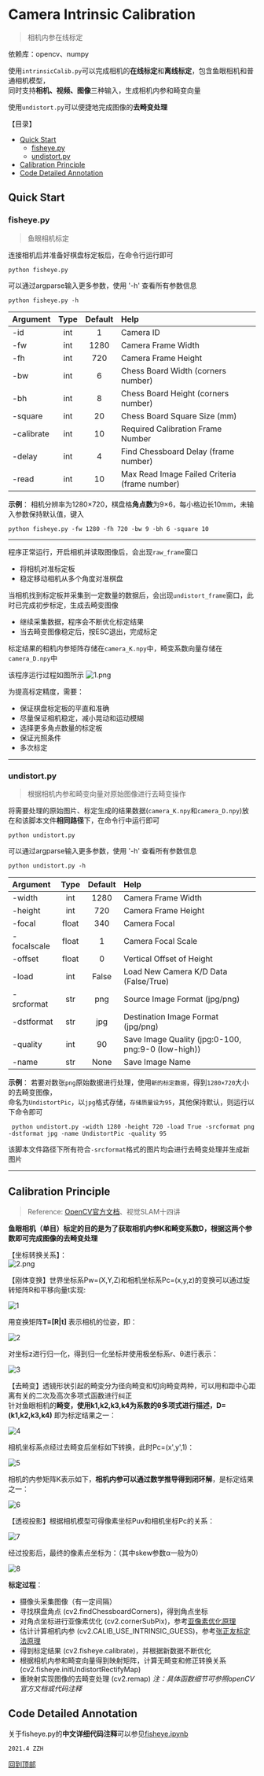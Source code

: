 # Camera Intrinsic Calibration
> 相机内参在线标定
  
依赖库：opencv、numpy  

使用`intrinsicCalib.py`可以完成相机的**在线标定**和**离线标定**，包含鱼眼相机和普通相机模型，  
同时支持**相机、视频、图像**三种输入，生成相机内参和畸变向量  
  
使用`undistort.py`可以便捷地完成图像的**去畸变处理**  

【目录】  
- [Quick Start](#quick-start)
  * [fisheye.py](#fisheyepy)
  * [undistort.py](#undistortpy)
- [Calibration Principle](#calibration-principle)
- [Code Detailed Annotation](#code-detailed-annotation)

## Quick Start
### fisheye.py 
> 鱼眼相机标定  

连接相机后并准备好棋盘标定板后，在命令行运行即可 
```
python fisheye.py
```
可以通过argparse输入更多参数，使用 '-h' 查看所有参数信息
```
python fisheye.py -h
```

| Argument  | Type | Default | Help                                          | 
|:----------|:----:|:-------:|:----------------------------------------------|
| -id       | int  | 1       | Camera ID                                     |
| -fw       | int  | 1280    | Camera Frame Width                            |
| -fh       | int  | 720     | Camera Frame Height                           |
| -bw       | int  | 6       | Chess Board Width (corners number)            |
| -bh       | int  | 8       | Chess Board Height (corners number)           |
| -square   | int  | 20      | Chess Board Square Size (mm)                  |
| -calibrate| int  | 10      | Required Calibration Frame Number             |
| -delay    | int  | 4       | Find Chessboard Delay (frame number)          |
| -read     | int  | 10      | Max Read Image Failed Criteria (frame number) |

**示例**： 相机分辨率为1280×720，棋盘格**角点数**为9×6，每小格边长10mm，未输入参数保持默认值，键入
```
python fisheye.py -fw 1280 -fh 720 -bw 9 -bh 6 -square 10
```
-------------------------------------------------------------------------------
程序正常运行，开启相机并读取图像后，会出现`raw_frame`窗口
- 将相机对准标定板
- 稳定移动相机从多个角度对准棋盘 

当相机找到标定板并采集到一定数量的数据后，会出现`undistort_frame`窗口，此时已完成初步标定，生成去畸变图像
- 继续采集数据，程序会不断优化标定结果
- 当去畸变图像稳定后，按ESC退出，完成标定

标定结果的相机内参矩阵存储在`camera_K.npy`中，畸变系数向量存储在`camera_D.npy`中

该程序运行过程如图所示
![1.png](https://i.loli.net/2021/04/06/OAMVYJqezPcFhjI.png)

为提高标定精度，需要：
- 保证棋盘标定板的平直和准确
- 尽量保证相机稳定，减小晃动和运动模糊
- 选择更多角点数量的标定板
- 保证光照条件
- 多次标定  

--------------------------------------------------------------------------------

### undistort.py
> 根据相机内参和畸变向量对原始图像进行去畸变操作  

将需要处理的原始图片、标定生成的结果数据(`camera_K.npy`和`camera_D.npy`)放在和该脚本文件**相同路径**下，在命令行中运行即可
```
python undistort.py
```
可以通过argparse输入更多参数，使用 '-h' 查看所有参数信息
```
python undistort.py -h
```
| Argument   | Type  | Default | Help                                              | 
|:-----------|:-----:|:-------:|:--------------------------------------------------|
| -width     | int   | 1280    | Camera Frame Width                                |
| -height    | int   | 720     | Camera Frame Height                               |
| -focal     | float | 340     | Camera Focal                                      |
| -focalscale| float | 1       | Camera Focal Scale                                |
| -offset    | float | 0       | Vertical Offset of Height                         |
| -load      | int   | False   | Load New Camera K/D Data (False/True)             |
| -srcformat | str   | png     | Source Image Format (jpg/png)                     |
| -dstformat | str   | jpg     | Destination Image Format (jpg/png)                |
| -quality   | int   | 90      | Save Image Quality (jpg:0-100, png:9-0 (low-high))|
| -name      | str   | None    | Save Image Name                                   |

**示例**： 若要对数张`png`原始数据进行处理，使用`新的标定数据`，得到`1280×720`大小的去畸变图像，  
命名为`UndistortPic`，以`jpg`格式存储，`存储质量设为95`，其他保持默认，则运行以下命令即可
```
 python undistort.py -width 1280 -height 720 -load True -srcformat png -dstformat jpg -name UndistortPic -quality 95
```
该脚本文件路径下所有符合`-srcformat`格式的图片均会进行去畸变处理并生成新图片

--------------------------------------------------------------------------------

## Calibration Principle
> Reference: [OpenCV官方文档](https://docs.opencv.org/3.0.0/db/d58/group__calib3d__fisheye.html)、视觉SLAM十四讲

**鱼眼相机（单目）标定的目的是为了获取相机内参K和畸变系数D，根据这两个参数即可完成图像的去畸变处理**   

【坐标转换关系】：  
![2.png](https://i.loli.net/2021/04/07/4Nwzeag9EZTrDWl.png)

【刚体变换】世界坐标系Pw=(X,Y,Z)和相机坐标系Pc=(x,y,z)的变换可以通过旋转矩阵R和平移向量t实现:    
  
![1](http://latex.codecogs.com/svg.latex?\begin{bmatrix}{x}\\\\{y}\\\\{z}\\\\\end{bmatrix}=R\\cdot\\begin{bmatrix}{X}\\\\{Y}\\\\{Z}\\\\\end{bmatrix}+t)   

用变换矩阵**T=[R|t]** 表示相机的位姿，即：  

![2](http://latex.codecogs.com/svg.latex?\{P_c}=T{P_w})  

对坐标z进行归一化，得到归一化坐标并使用极坐标系r、θ进行表示：  
  
![3](http://latex.codecogs.com/svg.latex?\begin{cases}a=x\setminus{z}\\\\b=y\setminus{z}\\\\r^{2}=a^{2}+b^{2}\\\\\theta=atan(r)\\\\\end{cases})   
  
【去畸变】透镜形状引起的畸变分为径向畸变和切向畸变两种，可以用和距中心距离有关的二次及高次多项式函数进行纠正  
针对鱼眼相机的**畸变，使用k1,k2,k3,k4为系数的θ多项式进行描述，D=(k1,k2,k3,k4)** 即为标定结果之一：  
  
![4](http://latex.codecogs.com/svg.latex?\\theta_{d}=\theta(1+k_{1}\theta^{2}+k_{2}\theta^{4}+k_{3}\theta^{6}+k_{4}\theta^{8}))  
  
相机坐标系点经过去畸变后坐标如下转换，此时Pc=(x',y',1)：  
  
![5](http://latex.codecogs.com/svg.latex?\begin{cases}x^{'}=(\theta_{d}\setminus{r})x\\\\y^{'}=(\theta_{d}\setminus{r})y\\\\\end{cases})  

相机的内参矩阵K表示如下，**相机内参可以通过数学推导得到闭环解**，是标定结果之一：  
  
![6](http://latex.codecogs.com/svg.latex?K=\begin{bmatrix}{f_{x}}&{0}&{c_{x}}\\\\{0}&{f_{y}}&{c_{y}}\\\\{0}&{0}&{1}\\\\\end{bmatrix})  
  
【透视投影】根据相机模型可得像素坐标Puv和相机坐标Pc的关系：  
  
![7](http://latex.codecogs.com/svg.latex?\{P_u_v}=K{P_c}) 
  
经过投影后，最终的像素点坐标为：（其中skew参数α一般为0）  
  
![8](http://latex.codecogs.com/svg.latex?\begin{cases}u=f_{x}(x^{'}+\alpha{y^{'}})+c_{x}\\\\v=f_{y}y^{'}+c_{y}\\\\\end{cases})  
  
**标定过程**：
- 摄像头采集图像（有一定间隔）
- 寻找棋盘角点 (cv2.findChessboardCorners)，得到角点坐标
- 对角点坐标进行亚像素优化 (cv2.cornerSubPix)，参考[亚像素优化原理](https://xueyayang.github.io/pdf_posts/%E4%BA%9A%E5%83%8F%E7%B4%A0%E8%A7%92%E7%82%B9%E7%9A%84%E6%B1%82%E6%B3%95.pdf)
- 估计计算相机内参 (cv2.CALIB_USE_INTRINSIC_GUESS)，参考[张正友标定法原理](http://citeseerx.ist.psu.edu/viewdoc/download?doi=10.1.1.558.1926&rep=rep1&type=pdf)
- 得到标定结果 (cv2.fisheye.calibrate)，并根据新数据不断优化  
- 根据相机内参和畸变向量得到映射矩阵，计算无畸变和修正转换关系 (cv2.fisheye.initUndistortRectifyMap)
- 重映射实现图像的去畸变处理 (cv2.remap)
*注：具体函数细节可参照openCV官方文档或代码注释*

## Code Detailed Annotation
关于fisheye.py的**中文详细代码注释**可以参见[fisheye.ipynb](https://nbviewer.jupyter.org/github/dyfcalid/CameraCalibration/blob/master/fisheye.ipynb)  
  
`2021.4 ZZH`  

[回到顶部](#camera-calibration)

